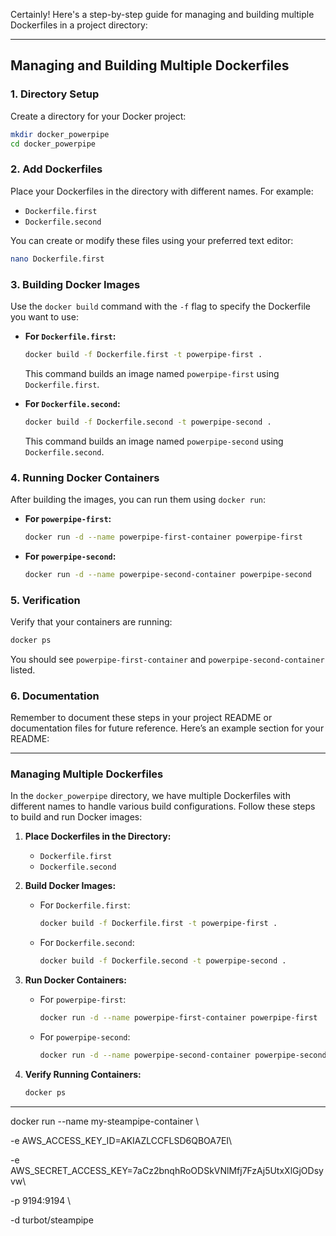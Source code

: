 Certainly! Here's a step-by-step guide for managing and building multiple Dockerfiles in a project directory:

---

## Managing and Building Multiple Dockerfiles

### 1. **Directory Setup**

Create a directory for your Docker project:

```bash
mkdir docker_powerpipe
cd docker_powerpipe
```

### 2. **Add Dockerfiles**

Place your Dockerfiles in the directory with different names. For example:

- `Dockerfile.first`
- `Dockerfile.second`

You can create or modify these files using your preferred text editor:

```bash
nano Dockerfile.first
```

### 3. **Building Docker Images**

Use the `docker build` command with the `-f` flag to specify the Dockerfile you want to use:

- **For `Dockerfile.first`:**

  ```bash
  docker build -f Dockerfile.first -t powerpipe-first .
  ```

  This command builds an image named `powerpipe-first` using `Dockerfile.first`.

- **For `Dockerfile.second`:**

  ```bash
  docker build -f Dockerfile.second -t powerpipe-second .
  ```

  This command builds an image named `powerpipe-second` using `Dockerfile.second`.

### 4. **Running Docker Containers**

After building the images, you can run them using `docker run`:

- **For `powerpipe-first`:**

  ```bash
  docker run -d --name powerpipe-first-container powerpipe-first
  ```

- **For `powerpipe-second`:**

  ```bash
  docker run -d --name powerpipe-second-container powerpipe-second
  ```

### 5. **Verification**

Verify that your containers are running:

```bash
docker ps
```

You should see `powerpipe-first-container` and `powerpipe-second-container` listed.

### 6. **Documentation**

Remember to document these steps in your project README or documentation files for future reference. Here’s an example section for your README:

---

### **Managing Multiple Dockerfiles**

In the `docker_powerpipe` directory, we have multiple Dockerfiles with different names to handle various build configurations. Follow these steps to build and run Docker images:

1. **Place Dockerfiles in the Directory:**
   - `Dockerfile.first`
   - `Dockerfile.second`

2. **Build Docker Images:**
   - For `Dockerfile.first`:
     ```bash
     docker build -f Dockerfile.first -t powerpipe-first .
     ```
   - For `Dockerfile.second`:
     ```bash
     docker build -f Dockerfile.second -t powerpipe-second .
     ```

3. **Run Docker Containers:**
   - For `powerpipe-first`:
     ```bash
     docker run -d --name powerpipe-first-container powerpipe-first
     ```
   - For `powerpipe-second`:
     ```bash
     docker run -d --name powerpipe-second-container powerpipe-second
     ```

4. **Verify Running Containers:**
   ```bash
   docker ps
   ```

---
docker run --name my-steampipe-container \

  -e AWS_ACCESS_KEY_ID=AKIAZLCCFLSD6QBOA7EI\

  -e AWS_SECRET_ACCESS_KEY=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\

  -p 9194:9194 \

  -d turbot/steampipe
 
